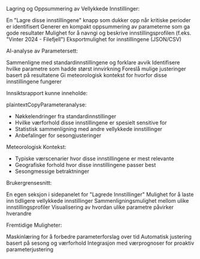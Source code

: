 Lagring og Oppsummering av Vellykkede Innstillinger:


En "Lagre disse innstillingene" knapp som dukker opp når kritiske perioder er identifisert
Generer en kompakt oppsummering av parameterne som ga gode resultater
Mulighet for å navngi og beskrive innstillingsprofilen (f.eks. "Vinter 2024 - Filefjell")
Eksportmulighet for innstillingene (JSON/CSV)


AI-analyse av Parametersett:


Sammenligne med standardinnstillingene og forklare avvik
Identifisere hvilke parametre som hadde størst innvirkning
Foreslå mulige justeringer basert på resultatene
Gi meteorologisk kontekst for hvorfor disse innstillingene fungerer


Innsiktsrapport kunne inneholde:

plaintextCopyParameteranalyse:
- Nøkkelendringer fra standardinnstillinger
- Hvilke værforhold disse innstillingene er spesielt sensitive for
- Statistisk sammenligning med andre vellykkede innstillinger
- Anbefalinger for sesongjusteringer

Meteorologisk Kontekst:
- Typiske værscenarier hvor disse innstillingene er mest relevante
- Geografiske forhold hvor disse innstillingene passer best
- Sesongmessige betraktninger

Brukergrensesnitt:


En egen seksjon i sidepanelet for "Lagrede Innstillinger"
Mulighet for å laste inn tidligere vellykkede innstillinger
Sammenligningsmulighet mellom ulike innstillingsprofiler
Visualisering av hvordan ulike parametre påvirker hverandre


Fremtidige Muligheter:


Maskinlæring for å forbedre parameterforslag over tid
Automatisk justering basert på sesong og værforhold
Integrasjon med værprognoser for proaktiv parameterjustering